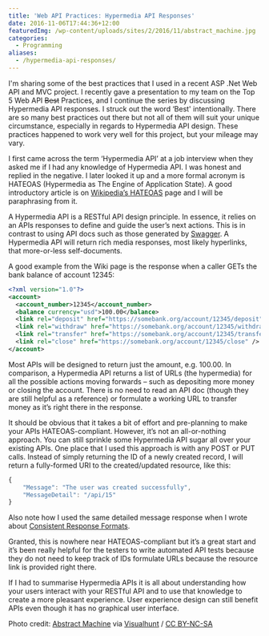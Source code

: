 ```yaml
---
title: 'Web API Practices: Hypermedia API Responses'
date: 2016-11-06T17:44:36+12:00
featuredImg: /wp-content/uploads/sites/2/2016/11/abstract_machine.jpg
categories:
  - Programming
aliases:
  - /hypermedia-api-responses/
---
```

I'm sharing some of the best practices that I used in a recent ASP .Net Web API and MVC project. I recently gave a presentation to my team on the Top 5 Web API <span style="text-decoration: line-through;">Best</span> Practices, and I continue the series by discussing Hypermedia API responses. I struck out the word &#8216;Best' intentionally. There are so many best practices out there but not all of them will suit your unique circumstance, especially in regards to Hypermedia API design. These practices happened to work very well for this project, but your mileage may vary.

<!--more-->

I first came across the term ‘Hypermedia API’ at a job interview when they asked me if I had any knowledge of Hypermedia API. I was honest and replied in the negative. I later looked it up and a more formal acronym is HATEOAS (Hypermedia as The Engine of Application State). A good introductory article is on [Wikipedia’s HATEOAS](https://en.wikipedia.org/wiki/HATEOAS) page and I will be paraphrasing from it.

A Hypermedia API is a RESTful API design principle. In essence, it relies on an APIs responses to define and guide the user’s next actions. This is in contrast to using API docs such as those generated by [Swagger](http://swagger.io/). A Hypermedia API will return rich media responses, most likely hyperlinks, that more-or-less self-documents.

A good example from the Wiki page is the response when a caller GETs the bank balance of account 12345:

```xml
<?xml version="1.0"?>
<account>
  <account_number>12345</account_number>
  <balance currency="usd">100.00</balance>
  <link rel="deposit" href="https://somebank.org/account/12345/deposit" />
  <link rel="withdraw" href="https://somebank.org/account/12345/withdraw" /> 
  <link rel="transfer" href="https://somebank.org/account/12345/transfer" />
  <link rel="close" href="https://somebank.org/account/12345/close" />
</account>
```

Most APIs will be designed to return just the amount, e.g. 100.00. In comparison, a Hypermedia API returns a list of URLs (the hypermedia) for all the possible actions moving forwards – such as depositing more money or closing the account. There is no need to read an API doc (though they are still helpful as a reference) or formulate a working URL to transfer money as it’s right there in the response.

It should be obvious that it takes a bit of effort and pre-planning to make your APIs HATEOAS-compliant. However, it’s not an all-or-nothing approach. You can still sprinkle some Hypermedia API sugar all over your existing APIs. One place that I used this approach is with any POST or PUT calls. Instead of simply returning the ID of a newly created record, I will return a fully-formed URI to the created/updated resource, like this:

```js
{
    "Message": "The user was created successfully",
    "MessageDetail": "/api/15"
}
```

Also note how I used the same detailed message response when I wrote about [Consistent Response Formats](/consistent-response-format/).

Granted, this is nowhere near HATEOAS-compliant but it’s a great start and it’s been really helpful for the testers to write automated API tests because they do not need to keep track of IDs formulate URLs because the resource link is provided right there.

If I had to summarise Hypermedia APIs it is all about understanding how your users interact with your RESTful API and to use that knowledge to create a more pleasant experience. User experience design can still benefit APIs even though it has no graphical user interface.

Photo credit: [Abstract Machine](https://www.flickr.com/photos/abstractmachine/14321480869/) via [Visualhunt](https://visualhunt.com/) / [CC BY-NC-SA](http://creativecommons.org/licenses/by-nc-sa/2.0/)